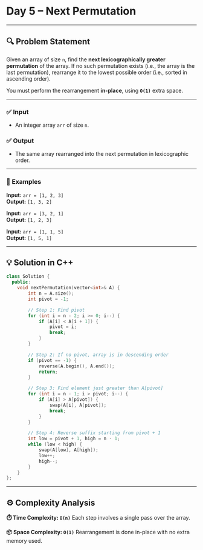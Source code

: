 # Day 5 – Next Permutation

---

## 🔍 Problem Statement

Given an array of size `n`, find the **next lexicographically greater permutation** of the array. If no such permutation exists (i.e., the array is the last permutation), rearrange it to the lowest possible order (i.e., sorted in ascending order).

You must perform the rearrangement **in-place**, using **`O(1)`** extra space.

---

### ✅ Input

- An integer array `arr` of size `n`.

### ✅ Output

- The same array rearranged into the next permutation in lexicographic order.

---

### 🧪 Examples

**Input:**  `arr = [1, 2, 3]`  
**Output:**  `[1, 3, 2]`

**Input:**  `arr = [3, 2, 1]`  
**Output:**  `[1, 2, 3]`

**Input:**  `arr = [1, 1, 5]`  
**Output:**  `[1, 5, 1]`

---

## 💡 Solution in C++

```cpp
class Solution {
  public:
    void nextPermutation(vector<int>& A) {
        int n = A.size();
        int pivot = -1;

        // Step 1: Find pivot
        for (int i = n - 2; i >= 0; i--) {
            if (A[i] < A[i + 1]) {
                pivot = i;
                break;
            }
        }

        // Step 2: If no pivot, array is in descending order
        if (pivot == -1) {
            reverse(A.begin(), A.end());
            return;
        }

        // Step 3: Find element just greater than A[pivot]
        for (int i = n - 1; i > pivot; i--) {
            if (A[i] > A[pivot]) {
                swap(A[i], A[pivot]);
                break;
            }
        }

        // Step 4: Reverse suffix starting from pivot + 1
        int low = pivot + 1, high = n - 1;
        while (low < high) {
            swap(A[low], A[high]);
            low++;
            high--;
        }
    }
};

```

---

## ⚙️ Complexity Analysis
__⏱️ Time Complexity: ```O(n)```__
Each step involves a single pass over the array.

__📦 Space Complexity: ```O(1)```__
Rearrangement is done in-place with no extra memory used.

